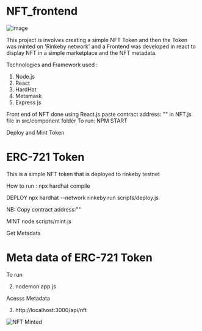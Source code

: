 # NFT_frontend

![image](https://user-images.githubusercontent.com/90293555/152284880-27138a32-2896-4b4e-82f4-d6bdcbf0151e.png)

This project is involves creating a simple NFT Token and then the Token was minted on 'Rinkeby network' and a Frontend was developed in react to display NFT in a simple marketplace and the NFT metadata.


Technologies and Framework used :

1. Node.js
2. React
3. HardHat
4. Metamask
5. Express js


Front end of NFT done using React.js
paste contract address: "" in NFT.js file in src/component folder
To run: NPM START

Deploy and Mint Token
# ERC-721 Token

This is a simple NFT token that is deployed to rinkeby testnet 

How to run :
npx hardhat compile

DEPLOY
npx hardhat --network rinkeby run scripts/deploy.js

NB: Copy contract address:""

MINT
node scripts/mint.js 

Get Metadata 

# Meta data of ERC-721 Token

To run

2. nodemon app.js

 Acesss Metadata

3. http://localhost:3000/api/nft



![NFT Minted](https://user-images.githubusercontent.com/90293555/149607198-7a759ecf-f897-467c-b9a0-509aee1aeebe.jpg)
